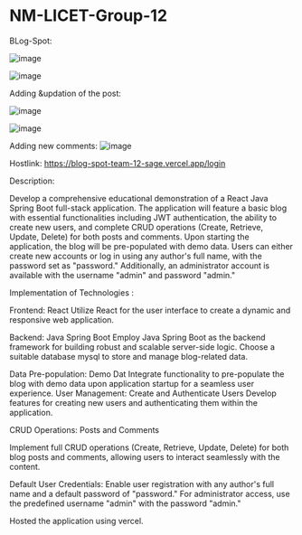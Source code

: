 # NM-LICET-Group-12



BLog-Spot:

![image](https://github.com/shreevm/NM-LICET-Group-12/assets/75275922/0bc7360d-bf32-42db-82e1-5a0d7510d6d7)

![image](https://github.com/shreevm/NM-LICET-Group-12/assets/75275922/e12823d5-7224-4ae8-8325-fb8d319c3344)

Adding &updation of the  post:

![image](https://github.com/shreevm/NM-LICET-Group-12/assets/75275922/ebbd80a7-f4e3-4afa-be73-db60ed64c375)

![image](https://github.com/shreevm/NM-LICET-Group-12/assets/75275922/224d4e71-d992-41fe-ac8f-40879f5b0ae9)

Adding new  comments:
![image](https://github.com/shreevm/NM-LICET-Group-12/assets/75275922/c5ef5735-86a7-4712-8642-58148fc793b8)


Hostlink: https://blog-spot-team-12-sage.vercel.app/login


Description:

Develop a comprehensive educational demonstration of a React Java Spring Boot full-stack application. The application will feature a basic blog with essential functionalities including JWT authentication, the ability to create new users, and complete CRUD operations (Create, Retrieve, Update, Delete) for both posts and comments. Upon starting the application, the blog will be pre-populated with demo data. Users can either create new accounts or log in using any author's full name, with the password set as "password." Additionally, an administrator account is available with the username "admin" and password "admin."

Implementation of Technologies :


Frontend: React
Utilize React for the user interface to create a dynamic and responsive web application.

Backend: Java Spring Boot
Employ Java Spring Boot as the backend framework for building robust and scalable server-side logic.
Choose a suitable database mysql to store and manage blog-related data.

Data Pre-population: Demo Dat
Integrate functionality to pre-populate the blog with demo data upon application startup for a seamless user experience.
User Management: Create and Authenticate Users
Develop features for creating new users and authenticating them within the application.

CRUD Operations: Posts and Comments

Implement full CRUD operations (Create, Retrieve, Update, Delete) for both blog posts and comments, allowing users to interact seamlessly with the content.

Default User Credentials:
Enable user registration with any author's full name and a default password of "password." For administrator access, use the predefined username "admin" with the password "admin."

Hosted the application using vercel.
